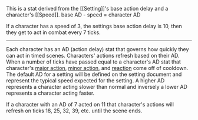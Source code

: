 This is a stat derived from the [[Setting]]'s base action delay and a character's [[Speed]]. base AD - speed = character AD

If a character has a speed of 3, the settings base action delay is 10, then they get to act in combat every 7 ticks.

---

Each character has an AD (action delay) stat that governs how quickly they can act in timed scenes. Characters' actions refresh based on their AD. When a number of ticks have passed equal to a character's AD stat that character's [major action](https://github.com/harleydutton/Tabula-Rasa/blob/develop/tabula-rasa.md#major-action), [minor action](https://github.com/harleydutton/Tabula-Rasa/blob/develop/tabula-rasa.md#minor-action), and [reaction](https://github.com/harleydutton/Tabula-Rasa/blob/develop/tabula-rasa.md#reaction) come off of cooldown. The default AD for a setting will be defined on the setting document and represent the typical speed expected for the setting. A higher AD represents a character acting slower than normal and inversely a lower AD represents a character acting faster.

If a character with an AD of 7 acted on 11 that character's actions will refresh on ticks 18, 25, 32, 39, etc. until the scene ends.